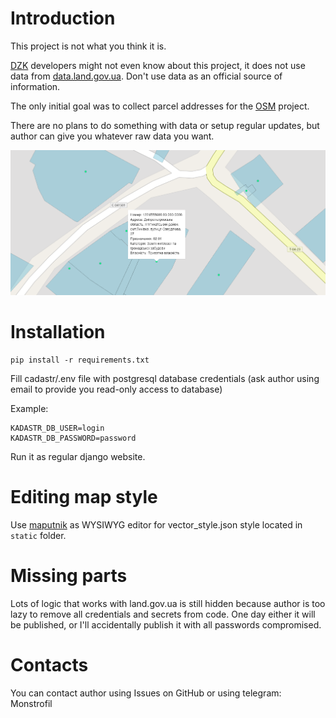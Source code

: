 # Introduction

This project is not what you think it is.

[DZK](https://dzk.gov.ua/) developers might not even know about this project, it does not
use data from [data.land.gov.ua](https://data.land.gov.ua/). 
Don't use data as an official source of information.

The only initial goal was to collect parcel addresses for the
[OSM](https://www.openstreetmap.org/) project.

There are no plans to do something with data or setup regular updates, 
but author can give you whatever raw data you want.

![Map, the best map ever](/static/main_page.png)

# Installation

    pip install -r requirements.txt
    
Fill cadastr/.env file with postgresql database credentials 
(ask author using email to provide you read-only access to database)

Example:

    KADASTR_DB_USER=login
    KADASTR_DB_PASSWORD=password

Run it as regular django website.

# Editing map style

Use [maputnik](https://maputnik.github.io/editor/) as WYSIWYG editor
for vector_style.json style located in `static` folder.

# Missing parts

Lots of logic that works with land.gov.ua is still hidden because author
is too lazy to remove all credentials and secrets from code. One day either it will be
published, or I'll accidentally publish it with all passwords compromised.

# Contacts

You can contact author using Issues on GitHub or using telegram: Monstrofil
